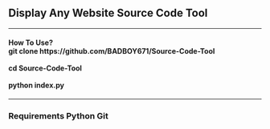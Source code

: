 <h2>Display Any Website Source Code Tool</h2>
<hr>
<h4>How To Use?<br>
git clone https://github.com/BADBOY671/Source-Code-Tool<br><br>
cd Source-Code-Tool<br><br>
python index.py

</h4>
<hr>
<h3>Requirements
Python
Git
</h3>
